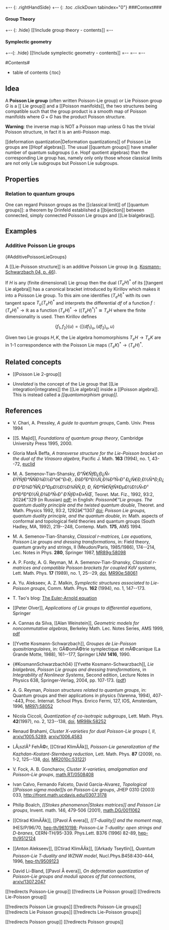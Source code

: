 
+-- {: .rightHandSide}
+-- {: .toc .clickDown tabindex="0"}
###Context###
#### Group Theory
+-- {: .hide}
[[!include group theory - contents]]
=--
#### Symplectic geometry
+--{: .hide}
[[!include symplectic geometry - contents]]
=--
=--
=--



#Contents#
* table of contents
{:toc}

## Idea

A **Poisson Lie group** (often written Poisson-Lie group) or Lie Poisson group $G$ is a [[ Lie group]] and a [[Poisson manifolds]], the two structures being compatible such that the group product is a smooth map of Poisson manifolds where $G\times G$ has the product Poisson structure. 

**Warning**: the inverse map is NOT a Poisson map unless G has the trivial Poisson structure, in fact it is an anti-Poisson map.


[[deformation quantization|Deformation quantizations]] of Poisson Lie groups are [[Hopf algebras]]. The usual [[quantum groups]] have smaller number of quantum subgroups (i.e. Hopf quotient algebras) than the corresponding Lie group has, namely only only those whose classical limits are not only Lie subgroups but Poisson Lie subgroups. 

## Properties

### Relation to quantum groups

One can regard Poisson groups as the [[classical limit]] of [[quantum groups]]: a theorem by Drinfeld established a [[bijection]] between connected, simply connected Poisson Lie groups and [[Lie bialgebras]]. 

## Examples

### Additive Poisson Lie groups
 {#AdditivePoissonLieGroups}

A [[Lie-Poisson structure]] is an additive Poisson Lie group (e.g. [Kosmann-Schwarzbach 04, p. 46](#KosmannSchwarzbach04)).

If $H$ is any (finite dimensional) Lie group then the dual $(T_e H)^*$ of its [[tangent Lie algebra]] has a canonical bracket introduced by Kirillov which makes it into a Poisson Lie group. To this aim one identifies $(T_e H)^*$ with its own tangent space $T_u (T_e H)^*$ and interprets the differential $df$ of a function $f:(T_e H)^*\to \mathbb{R}$ as a function $(T_e H)^*\to ((T_e H)^*)^*\cong T_e H$ where the finite dimensionality is used. Then Kirillov defines

$$
\lbrace f_1, f_2\rbrace (u) = \langle [(df_1)_u, (df_2)_u, u\rangle
$$

Given two Lie groups $H,K$, the Lie algebra homomorphisms $T_e H \to T_e K$ are in 1-1 correspondence with the Poisson Lie maps $(T_e K)^* \to (T_e H)^*$. 


## Related concepts

* [[Poisson Lie 2-group]]

* _Unrelated_ is the concept of the Lie group that [[Lie integration|integrates]] the [[Lie algebra]] inside a [[Poisson algebra]]. This is instead called a _[[quantomorphism group]]_.

## References

* V. Chari, A. Pressley, _A guide to quantum groups_, Camb. Univ. Press 1994
* [[S. Majid]], _Foundations of quantum group theory_, Cambridge University Press 1995, 2000. 
* Gloria MarÃ­ Beffa, _A transverse structure for the Lie-Poisson bracket on the dual of the Virasoro algebra_,  Pacific J. Math. __163__ (1994),  no. 1, 43--72, [euclid](http://projecteuclid.org/getRecord?id=euclid.pjm/1102622628)
* M. A. Semenov-Tian-Shansky, _Ð“Ñ€ÑƒÐ¿Ð¿Ñ‹ ÐŸÑƒÐ°ÑÑÐ¾Ð½Ð°â€“Ð›Ð¸. ÐšÐ²Ð°Ð½Ñ‚Ð¾Ð²Ñ‹Ð¹ Ð¿Ñ€Ð¸Ð½Ñ†Ð¸Ð¿ Ð´Ð²Ð¾Ð¹ÑÑ‚Ð²ÐµÐ½Ð½Ð¾ÑÑ‚Ð¸ Ð¸ ÑÐºÑ€ÑƒÑ‡ÐµÐ½Ð½Ñ‹Ð¹ ÐºÐ²Ð°Ð½Ñ‚Ð¾Ð²Ñ‹Ð¹ Ð´ÑƒÐ±Ð»ÑŒ_, Teoret. Mat. Fiz., 1992, 93:2,  302â€“329 (in Russian) [pdf](http://83.149.209.141/php/getFT.phtml?jrnid=tmf&paperid=1530&volume=93&year=1992&issue=2&fpage=302&what=fullt&option_lang=eng); in English: _Poissonâ€“Lie groups. The quantum duality principle and the twisted quantum double_, Theoret. and Math. Physics 1992, 93:2, 1292â€“1307 [doi](http://dx.doi.org/10.1007%2FBF01083527); _Poisson Lie groups, quantum duality principle, and the quantum double_, in: Math. aspects of conformal and topological field theories and quantum groups (South Hadley, MA, 1992),  219--248, Contemp. Math. __175__, AMS 1994.
* M. A. Semenov-Tian-Shansky, _Classical $r$-matrices, Lax equations, Poisson Lie groups and dressing transformations_, in:  Field theory, quantum gravity and strings, II (Meudon/Paris, 1985/1986), 174--214, Lec. Notes in Phys. __280__, Springer 1987, [MR89g:58098](http://www.ams.org/mathscinet-getitem?mr=89g:58098)
* A. P. Fordy, A. G. Reyman, M. A. Semenov-Tian-Shansky, _Classical $r$-matrices and compatible Poisson brackets for coupled KdV systems_,  Lett. Math. Phys. __17__ (1989), no. 1, 25--29, [doi](http://dx.doi.org/10.1007/BF00420010), [MR90e:58061](http://www.ams.org/mathscinet-getitem?mr=90e:58061)
* A. Yu. Alekseev, A. Z. Malkin, _Symplectic structures associated to Lie-Poisson groups_,  Comm. Math. Phys. __162__  (1994),  no. 1, 147--173.
* T. Tao's blog: [The Euler-Arnold equation](http://terrytao.wordpress.com/2010/06/07/the-euler-arnold-equation) 
* [[Peter Olver]], _Applications of Lie groups to differential equations_, Springer
* A. Cannas da Silva, [[Alan Weinstein]], _Geometric models for noncommutative algebras_, Berkeley Math. Lec. Notes Series, AMS 1999, [pdf](http://math.berkeley.edu/%7Ealanw/Models.pdf)

* [[Yvette Kosmann-Schwarzbach]], _Groupes de Lie-Poisson quasitriangulaires_, in:  GÃ©omÃ©trie symplectique et mÃ©canique (La Grande Motte, 1988),  161--177, Springer LNM __1416__, 1990.

* {#KosmannSchwarzbach04} [[Yvette Kosmann-Schwarzbach]], _Lie bialgebras, Poisson Lie groups and dressing transformations_, in _Integrability of Nonlinear Systems_, Second edition, Lecture Notes in Physics 638, Springer-Verlag, 2004, pp. 107-173. ([pdf](http://www.math.polytechnique.fr/cmat/kosmann/lnp2.pdf))

* A. G. Reyman, _Poisson structures related to quantum groups_, in: Quantum groups and their applications in physics (Varenna, 1994), 407--443,
Proc. Internat. School Phys. Enrico Fermi, 127, IOS, Amsterdam, 1996, [MR97j:58052](http://www.ams.org/mathscinet-getitem?mr=97j:58052)
* Nicola Ciccoli, _Quantization of co-isotropic subgroups_, Lett. Math. Phys. __42__(1997), no. 2, 123--138, [doi](http://www.ams.org/leavingmsn?url=http://dx.doi.org/10.1023/A:1007352218739), [MR98k:58252](http://www.ams.org/mathscinet-getitem?mr=98k:58252)
* Renaud Brahami, _Cluster X-varieties for dual Poisson-Lie groups I, II_, [arxiv/1005.5289](http://arxiv.org/abs/1005.5289), [arxiv/1006.4583](http://arxiv.org/abs/1006.4583)

* LÃ¡szlÃ³ FehÃ©r, [[Ctirad KlimÄÃ­k]], _Poisson-Lie generalization of the Kazhdan-Kostant-Sternberg reduction_,  Lett. Math. Phys. __87__ (2009), no. 1-2, 125--138, [doi](url=http://dx.doi.org/10.1007), [MR2010c:53122](http://www.ams.org/mathscinet-getitem?mr=2010c:53122))

* V. Fock, A. B. Goncharov, _Cluster X-varieties, amalgamation and Poisson-Lie groups_, [math.RT/0508408](http://front.math.ucdavis.edu/0508.5408)
* Ivan Calvo, Fernando Falceto, David Garcia-Alvarez, _Topological [[Poisson sigma model]]s on Poisson-Lie groups_, JHEP 0310 (2003) 033, <http://front.math.ucdavis.edu/0307.3178>
* Philip Boalch, _[[Stokes phenomenon|Stokes matrices]] and Poisson Lie groups_, Invent. math. 146, 479-506 (2001), [math.DG/0011062](http://front.math.ucdavis.edu/0011.5062)

* [[Ctirad KlimÄÃ­k]], [[Pavol Å evera]], _[[T-duality]] and the moment map_, IHES/P/96/70, [hep-th/9610198](http://arxiv.org/abs/hep-th/9610198); _Poisson-Lie T-duality: open strings and D-branes_, CERN-TH/95-339. Phys.Lett. B376 (1996) 82-89, [hep-th/9512124](http://arxiv.org/abs/hep-th/9512124)

* [[Anton Alekseev]], [[Ctirad KlimÄÃ­k]], [[Arkady Tseytlin]], _Quantum Poisson-Lie T-duality and WZNW model_, Nucl.Phys.B458:430-444, 1996, [hep-th/9509123](http://arxiv.org/abs/hep-th/9509.3123)
* David Li-Bland, [[Pavol Å evera]], _On deformation quantization of Poisson-Lie groups and moduli spaces of flat connections_, [arxiv/1307.2047](http://arxiv.org/abs/1307.2047)

[[!redirects Poisson-Lie group]]
[[!redirects Lie Poisson group]]
[[!redirects Lie-Poisson group]]

[[!redirects Poisson Lie groups]]
[[!redirects Poisson-Lie groups]]
[[!redirects Lie Poisson groups]]
[[!redirects Lie-Poisson groups]]

[[!redirects Poisson group]]
[[!redirects Poisson groups]]